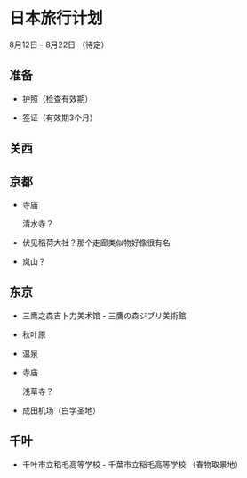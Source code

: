 # 日本旅行计划

8月12日 - 8月22日 （待定）

## 准备

- 护照（检查有效期）

- 签证（有效期3个月）


## 关西


## 京都

- 寺庙

  清水寺？

- 伏见稻荷大社？那个走廊类似物好像很有名

- 岚山？

## 东京

- 三鹰之森吉卜力美术馆 - 三鷹の森ジブリ美術館

- 秋叶原

- 温泉

- 寺庙
  
  浅草寺？

- 成田机场（白学圣地）

## 千叶

- 千叶市立稻毛高等学校 - 千葉市立稲毛高等学校 （春物取景地）
